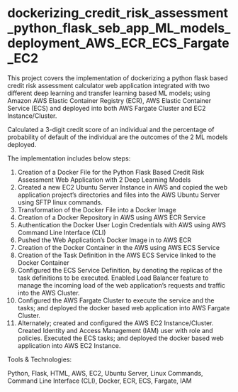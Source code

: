 # dockerizing_credit_risk_assessment_python_flask_seb_app_ML_models_deployment_AWS_ECR_ECS_Fargate_EC2

This project covers the implementation of dockerizing a python flask based credit risk assessment calculator web application integrated with two different deep learning and transfer learning based ML models; using Amazon AWS Elastic Container Registry (ECR), AWS Elastic Container Service (ECS) and deployed into both AWS Fargate Cluster and EC2 Instance/Cluster.  

Calculated a 3-digit credit score of an individual and the percentage of probability of default of the individual are the outcomes of the 2 ML models deployed.  

The implementation includes below steps:  

1. Creation of a Docker File for the Python Flask Based Credit Risk Assessment Web Application with 2 Deep Learning Models 
2. Created a new EC2 Ubuntu Server Instance in AWS and copied the web application project’s directories and files into the AWS Ubuntu Server using SFTP linux commands. 
3. Transformation of the Docker File into a Docker Image 
4. Creation of a Docker Repository in AWS using AWS ECR Service 
5. Authentication the Docker User Login Credentials with AWS using AWS Command Line Interface (CLI) 
6. Pushed the Web Application’s Docker Image in to AWS ECR 
7. Creation of the Docker Container in the AWS using AWS ECS Service 
8. Creation of the Task Definition in the AWS ECS Service linked to the Docker Container 
9. Configured the ECS Service Definition, by denoting the replicas of the task definitions to be executed. Enabled Load Balancer feature to manage the incoming load of the web application’s requests and traffic into the AWS Cluster. 
10. Configured the AWS Fargate Cluster to execute the service and the tasks; and deployed the docker based web application into AWS Fargate Cluster. 
11. Alternately; created and configured the AWS EC2 Instance/Cluster. Created Identity and Access Management (IAM) user with role and policies. Executed the ECS tasks; and deployed the docker based web application into AWS EC2 Instance.  

Tools & Technologies: 

Python, Flask, HTML, AWS, EC2, Ubuntu Server, Linux Commands, Command Line Interface (CLI), Docker, ECR, ECS, Fargate, IAM
